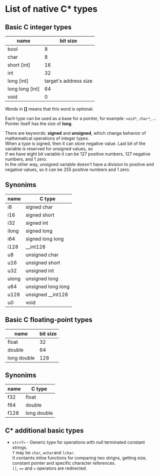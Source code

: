 # List of native C\* types

## Basic C integer types
| name			| bit size
| ----			| --------
| bool			| 8
| char			| 8
| short	[int]		| 16
| int			| 32
| long [int]		| target's address size
| long long [int]	| 64
| void			| 0

Words in **[]** means that this word is optional.

Each type can be used as a base for a pointer, for example: `void*`, `char*`, ...  
Pointer itself has the size of **long**.

There are keywords: **signed** and **unsigned**, which change behavior of mathematical operations of integer types.  
When a type is signed, then it can store negative value. Last bit of the variable is reserved for unsigned values, so  
if we have eight bit variable it can be 127 positive numbers, 127 negative numbers, and 1 zero.  
In the other way, unsigned variable doesn't have a division to positive and negative values, so it can be 255 positive numbers and 1 zero.

## Synonims
| name			| C type
| ----			| -------
| i8			| signed char
| i16			| signed short
| i32			| signed int
| ilong			| signed long
| i64			| signed long long
| i128			| __int128
| u8			| unsigned char
| u16			| unsigned short
| u32			| unsigned int
| ulong			| unsigned long
| u64			| unsigned long long
| u128			| unsigned __int128
| u0			| void

## Basic C floating-point types
| name			| bit size
| ----			| --------
| float			| 32
| double		| 64
| long double		| 128

## Synonims
| name			| C type
| ----			| ------
| f32			| float
| f64			| double
| f128			| long double

## C\* additional basic types

- `str<T>` - Generic type for operations with null terminated constant strings.  
`T` may be `char`, `wchar`and `lchar`.  
It containts inline functions for comparing two strigns, getting size, constant pointer and specific character references.  
`[]`, `==` and `=` operators are redirected.
